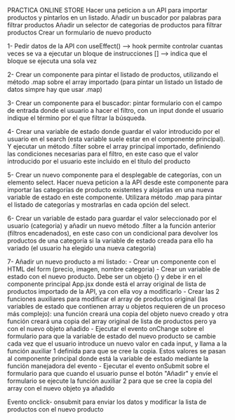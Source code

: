 PRACTICA ONLINE STORE
Hacer una peticion a un API para importar productos y pintarlos en un listado.
Añadir un buscador por palabras para filtrar productos
Añadir un selector de categorias de productos para filtrar productos
Crear un formulario de nuevo producto

1- Pedir datos de la API con useEffect() --> hook permite controlar cuantas veces se va a ejecutar un bloque de instrucciones [] --> indica que el bloque se ejecuta una sola vez

2- Crear un componente para pintar el listado de productos, utilizando el método .map sobre el array importado (para pintar un listado un listado de datos simpre hay que usar .map)

3- Crear un componente para el buscador: pintar formulario con el campo de entrada donde el usuario a hacer el filtro, con un input donde el usuario indique el término por el que filtrar la búsqueda.

4- Crear una variable de estado donde guardar el valor introducido por el usuario en el search (esta variable suele estar en el componente principal). Y ejecutar un método .filter sobre el array principal importado, definiendo las condiciones necesarias para el filtro, en este caso que el valor introducido por el usuario este incluido en el título del producto

5- Crear un nuevo componente para el desplegable de categorías, con un elemento select. Hacer nueva peticion a la API desde este componente para importar las categorías de producto existentes y alojarlas en una nueva variable de estado en este componente. Utilizara método .map para pintar el listado de categorías y mostrarlas en cada opción del select.

6- Crear un variable de estado para guardar el valor seleccionado por el usuario (categoria) y añadir un nuevo método .filter a la función anterior (filtros encadenados), en este caso con un condicional para devolver los productos de una categoría si la variable de estado creada para ello ha variado (el usuario ha elegido una nueva categoria)

7- Añadir un nuevo producto a mi listado:
    - Crear un componente con el HTML del form (precio, imagen, nombre categoria)
    - Crear un variable de estado con el nuevo producto. Debe ser un objeto {} y debe ir en el componente principal App.jsx donde está el array original de lista de productos importado de la API, ya con ella voy a modificarlo
    - Crear las 2 funciones auxiliares para modificar el array de productos original (las variables de estado que contienen array u objetos requieren de un proceso más complejo): una función creará una copia del objeto nuevo creado y otra función creará una copia del array original de lista de productos pero ya con el nuevo objeto añadido
    - Ejecutar el evento onChange sobre el formulario para que la variable de estado del nuevo producto se cambie cada vez que el usuario introduce un nuevo valor en cada input, y llama a la función auxiliar 1 definida para que se cree la copia. Estos valores se pasan al componente principal donde está la variable de estado mediante la función manejadora del evento
    - Ejecutar el evento onSubmit sobre el formulario para que cuando el usuario punse el botón "Añadir" y envíe el formulario se ejecute la función auxiliar 2 para que se cree la copia del array con el nuevo objeto ya añadido

    
Evento onclick- onsubmit para enviar los datos y modificar la lista de productos con el nuevo producto